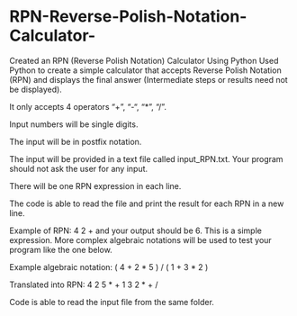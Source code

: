 # RPN-Reverse-Polish-Notation-Calculator-
Created an RPN (Reverse Polish Notation) Calculator Using Python
Used Python to create a simple calculator that accepts Reverse Polish Notation (RPN) and displays the final answer (Intermediate steps or results need not be displayed).

It only accepts 4 operators “+”, “-“, “*”, “/”.

Input numbers will be single digits.

The input will be in postfix notation.

The input will be provided in a text file called input_RPN.txt. Your program should not ask the user for any input.

There will be one RPN expression in each line.

The code is able to read the file and print the result for each RPN in a new line. 

Example of RPN: 4 2 + and your output should be 6. This is a simple expression. More complex algebraic notations will be used to test your program like the one below. 

Example algebraic notation: ( 4 + 2 * 5 ) / ( 1 + 3 * 2 )

Translated into RPN: 4 2 5 * + 1 3 2 * + /

Code is able to read the input file from the same folder.
